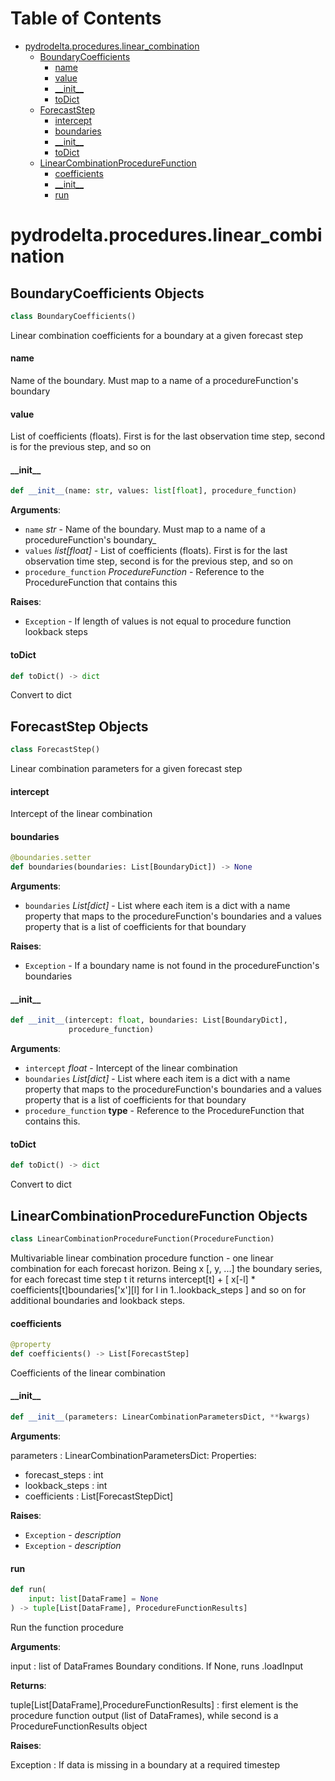 # Table of Contents

* [pydrodelta.procedures.linear\_combination](#pydrodelta.procedures.linear_combination)
  * [BoundaryCoefficients](#pydrodelta.procedures.linear_combination.BoundaryCoefficients)
    * [name](#pydrodelta.procedures.linear_combination.BoundaryCoefficients.name)
    * [value](#pydrodelta.procedures.linear_combination.BoundaryCoefficients.value)
    * [\_\_init\_\_](#pydrodelta.procedures.linear_combination.BoundaryCoefficients.__init__)
    * [toDict](#pydrodelta.procedures.linear_combination.BoundaryCoefficients.toDict)
  * [ForecastStep](#pydrodelta.procedures.linear_combination.ForecastStep)
    * [intercept](#pydrodelta.procedures.linear_combination.ForecastStep.intercept)
    * [boundaries](#pydrodelta.procedures.linear_combination.ForecastStep.boundaries)
    * [\_\_init\_\_](#pydrodelta.procedures.linear_combination.ForecastStep.__init__)
    * [toDict](#pydrodelta.procedures.linear_combination.ForecastStep.toDict)
  * [LinearCombinationProcedureFunction](#pydrodelta.procedures.linear_combination.LinearCombinationProcedureFunction)
    * [coefficients](#pydrodelta.procedures.linear_combination.LinearCombinationProcedureFunction.coefficients)
    * [\_\_init\_\_](#pydrodelta.procedures.linear_combination.LinearCombinationProcedureFunction.__init__)
    * [run](#pydrodelta.procedures.linear_combination.LinearCombinationProcedureFunction.run)

<a id="pydrodelta.procedures.linear_combination"></a>

# pydrodelta.procedures.linear\_combination

<a id="pydrodelta.procedures.linear_combination.BoundaryCoefficients"></a>

## BoundaryCoefficients Objects

```python
class BoundaryCoefficients()
```

Linear combination coefficients for a boundary at a given forecast step

<a id="pydrodelta.procedures.linear_combination.BoundaryCoefficients.name"></a>

#### name

Name of the boundary. Must map to a name of a procedureFunction's boundary

<a id="pydrodelta.procedures.linear_combination.BoundaryCoefficients.value"></a>

#### value

List of coefficients (floats). First is for the last observation time step, second is for the previous step, and so on

<a id="pydrodelta.procedures.linear_combination.BoundaryCoefficients.__init__"></a>

#### \_\_init\_\_

```python
def __init__(name: str, values: list[float], procedure_function)
```

**Arguments**:

- `name` _str_ - Name of the boundary. Must map to a name of a procedureFunction's boundary_
- `values` _list[float]_ - List of coefficients (floats). First is for the last observation time step, second is for the previous step, and so on
- `procedure_function` _ProcedureFunction_ - Reference to the ProcedureFunction that contains this
  

**Raises**:

- `Exception` - If length of values is not equal to procedure function lookback steps

<a id="pydrodelta.procedures.linear_combination.BoundaryCoefficients.toDict"></a>

#### toDict

```python
def toDict() -> dict
```

Convert to dict

<a id="pydrodelta.procedures.linear_combination.ForecastStep"></a>

## ForecastStep Objects

```python
class ForecastStep()
```

Linear combination parameters for a given forecast step

<a id="pydrodelta.procedures.linear_combination.ForecastStep.intercept"></a>

#### intercept

Intercept of the linear combination

<a id="pydrodelta.procedures.linear_combination.ForecastStep.boundaries"></a>

#### boundaries

```python
@boundaries.setter
def boundaries(boundaries: List[BoundaryDict]) -> None
```

**Arguments**:

- `boundaries` _List[dict]_ - List where each item is a dict with a name property that maps to the procedureFunction's boundaries and a values property that is a list of coefficients for that boundary
  

**Raises**:

- `Exception` - If a boundary name is not found in the procedureFunction's boundaries

<a id="pydrodelta.procedures.linear_combination.ForecastStep.__init__"></a>

#### \_\_init\_\_

```python
def __init__(intercept: float, boundaries: List[BoundaryDict],
             procedure_function)
```

**Arguments**:

- `intercept` _float_ - Intercept of the linear combination
- `boundaries` _List[dict]_ - List where each item is a dict with a name property that maps to the procedureFunction's boundaries and a values property that is a list of coefficients for that boundary
- `procedure_function` __type__ - Reference to the ProcedureFunction that contains this.

<a id="pydrodelta.procedures.linear_combination.ForecastStep.toDict"></a>

#### toDict

```python
def toDict() -> dict
```

Convert to dict

<a id="pydrodelta.procedures.linear_combination.LinearCombinationProcedureFunction"></a>

## LinearCombinationProcedureFunction Objects

```python
class LinearCombinationProcedureFunction(ProcedureFunction)
```

Multivariable linear combination procedure function - one linear combination for each forecast horizon. Being x [, y, ...] the boundary series, for each forecast time step t it returns intercept[t] + [ x[-l] * coefficients[t]boundaries['x'][l] for l in 1..lookback_steps ] and so on for additional boundaries and lookback steps.

<a id="pydrodelta.procedures.linear_combination.LinearCombinationProcedureFunction.coefficients"></a>

#### coefficients

```python
@property
def coefficients() -> List[ForecastStep]
```

Coefficients of the linear combination

<a id="pydrodelta.procedures.linear_combination.LinearCombinationProcedureFunction.__init__"></a>

#### \_\_init\_\_

```python
def __init__(parameters: LinearCombinationParametersDict, **kwargs)
```

**Arguments**:

  parameters : LinearCombinationParametersDict:
  Properties:
  - forecast_steps : int
  - lookback_steps : int
  - coefficients : List[ForecastStepDict]
  

**Raises**:

- `Exception` - _description_
- `Exception` - _description_

<a id="pydrodelta.procedures.linear_combination.LinearCombinationProcedureFunction.run"></a>

#### run

```python
def run(
    input: list[DataFrame] = None
) -> tuple[List[DataFrame], ProcedureFunctionResults]
```

Run the function procedure

**Arguments**:

  input : list of DataFrames
  Boundary conditions. If None, runs .loadInput
  

**Returns**:

  tuple[List[DataFrame],ProcedureFunctionResults] : first element is the procedure function output (list of DataFrames), while second is a ProcedureFunctionResults object
  

**Raises**:

  Exception : If data is missing in a boundary at a required timestep

